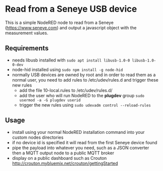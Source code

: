 # Read from a Seneye USB device
This is a simple NodeRED node to read from a Seneye (https://www.seneye.com) and output a javascript object with the measurement values.

## Requirements
- needs libusb installed with `sudo apt install libusb-1.0-0 libusb-1.0-0-dev`
- node-hid installed using `sudo npm install -g node-hid`
- normally USB devices are owned by root and in order to read them as a normal user, you need to add rules to /etc/udev/rules.d and trigger these new rules
	- add the file 10-local.rules to /etc/udev/rules.d/
	- add the user who will run NodeRED to the __plugdev__ group `sudo usermod -a -G plugdev userid`
	- trigger the new rules using `sudo udevadm control --reload-rules`

## Usage
- install using your normal NodeRED installation command into your custom nodes directories
- if no device id is specified it will read from the first Seneye device found
- pipe the payload into whatever you need, such as a JSON converter then a MQTT output node to a public MQTT broker
- display on a public dashboard such as Crouton http://crouton.mybluemix.net/crouton/gettingStarted
